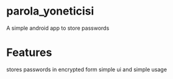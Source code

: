 # parola_yoneticisi
A simple android app to store passwords

# Features
stores passwords in encrypted form
simple ui and simple usage
